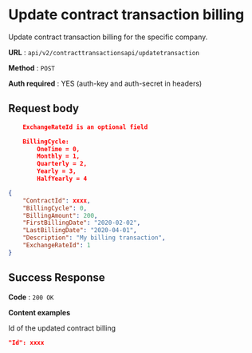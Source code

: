 # Update contract transaction billing

Update contract transaction billing for the specific company.

**URL** : `api/v2/contracttransactionsapi/updatetransaction`

**Method** : `POST`

**Auth required** : YES (auth-key and auth-secret in headers)

## Request body

```json
    ExchangeRateId is an optional field
```

```json
    BillingCycle:
        OneTime = 0,
        Monthly = 1,
        Quarterly = 2,
        Yearly = 3,
        HalfYearly = 4
```

```json
{
    "ContractId": xxxx,
    "BillingCycle": 0,
    "BillingAmount": 200,
    "FirstBillingDate": "2020-02-02",
    "LastBillingDate": "2020-04-01",
    "Description": "My billing transaction",
    "ExchangeRateId": 1
}
```


## Success Response

**Code** : `200 OK`

**Content examples**

Id of the updated contract billing

```json
"Id": xxxx
```

